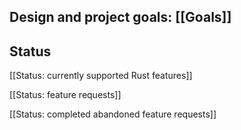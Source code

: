 ## Design and project goals: [[Goals]]

## Status

[[Status: currently supported Rust features]]

[[Status: feature requests]]

[[Status: completed abandoned feature requests]]